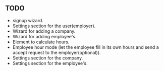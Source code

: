 ## TODO
* signup wizard.
* Settings section for the user(employer).
* Wizard for adding a company.
* Wizard for adding employee's.
* Element to calculate hours.
* Employee hour mode (let the employee fill in its own hours and send a accept request to the employer(optional)).
* Settings section for the company.
* Settings section for the employee's.
